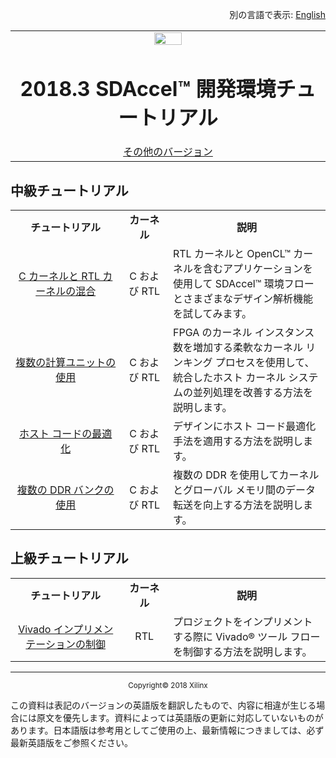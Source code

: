 <p align="right">
別の言語で表示: <a href="../README.md">English</a>          
</p>

<table width="100%">
  <tr width="100%">
    <td align="center"><img src="https://www.xilinx.com/content/dam/xilinx/imgs/press/media-kits/corporate/xilinx-logo.png" width="30%"/><h1>2018.3 SDAccel™ 開発環境チュートリアル</h1>
    <a href="https://github.com/Xilinx/SDAccel-Tutorials/branches/all">その他のバージョン</a>
    </td>
 </tr>
 </table>

<!--## Beginner

 <table style="width:100%">
 <tr>
 <td width="35%" align="center"><b>チュートリアル</b>
 <td width="15%" align="center"><b>カーネル</b>
 <td width="50%" align="center"><b>説明</b>
 </tr>
 <tr>
 <td align="center"><a href="docs/getting-started-rtl-kernels/README.md">RTL カーネル入門</a></td>
 <td align="center">RTL</td>
 <td>既存の RTL を SDAccel™ 環境フローに組み込む方法を説明します。</td>
 </tr>
   <tr>
   <td align="center"><a href="docs/getting-started-c-kernels/README.md">C/C++ カーネル入門</a></td>
   <td align="center">C</td>
   <td>SDx™ 開発環境の GUI を使用して基本的な OpenCL™ ベースのデザインをビルドし、パフォーマンスのプロファイリグおよび最適化を実行する手順を説明します。</td>
   </tr>
   </table>-->

## 中級チュートリアル

  <table style="width:100%">
 <tr>
 <td width="35%" align="center"><b>チュートリアル</b>
 <td width="15%" align="center"><b>カーネル</b>
 <td width="50%" align="center"><b>説明</b>
 </tr>
 <tr>
 <td align="center"><a href="docs/mixing-c-rtl-kernels/README.md">C カーネルと RTL カーネルの混合</a></td>
 <td align="center">C および RTL</td>
 <td>RTL カーネルと OpenCL™ カーネルを含むアプリケーションを使用して SDAccel™ 環境フローとさまざまなデザイン解析機能を試してみます。</td>
 </tr>
 <tr>
 <td align="center"><a href="docs/using-multiple-cu/README.md">複数の計算ユニットの使用</a></td>
 <td align="center">C および RTL</td>
 <td>FPGA のカーネル インスタンス数を増加する柔軟なカーネル リンキング プロセスを使用して、統合したホスト カーネル システムの並列処理を改善する方法を説明します。</td>
 </tr>
 <tr>
 <td align="center"><a href="docs/host-code-opt/README.md">ホスト コードの最適化</a></td>
 <td align="center">C および RTL</td>
 <td>デザインにホスト コード最適化手法を適用する方法を説明します。</td>
 </tr>
 <tr>
 <td align="center"><a href="docs/mult-ddr-banks/README.md">複数の DDR バンクの使用</a></td>
 <td align="center">C および RTL</td>
 <td>複数の DDR を使用してカーネルとグローバル メモリ間のデータ転送を向上する方法を説明します。</td>
 </tr>
 </table>

## 上級チュートリアル

 <table style="width:100%">
 <tr>
 <td width="35%" align="center"><b>チュートリアル</b>
 <td width="15%" align="center"><b>カーネル</b>
 <td width="50%" align="center"><b>説明</b>
 </tr>
 <tr>
 <td align="center"><a href="docs/controlling-vivado-impl/README.md">Vivado インプリメンテーションの制御</a></td>
 <td align="center">RTL</td>
 <td>プロジェクトをインプリメントする際に Vivado® ツール フローを制御する方法を説明します。</td>
 </tr>
 </table>

<hr/>
<p align="center"><sup>Copyright&copy; 2018 Xilinx</sup></p>

この資料は表記のバージョンの英語版を翻訳したもので、内容に相違が生じる場合には原文を優先します。資料によっては英語版の更新に対応していないものがあります。日本語版は参考用としてご使用の上、最新情報につきましては、必ず最新英語版をご参照ください。